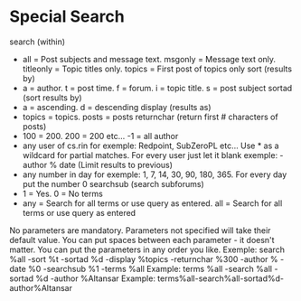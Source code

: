 # Special Search

search (within)
 - all = Post subjects and message text. msgonly = Message text only. titleonly = Topic titles only. topics = First post of topics only
sort (results by)
 - a = author. t = post time. f = forum. i = topic title. s = post subject
sortad (sort results by)
 - a = ascending. d = descending
display (results as)
 - topics = topics. posts = posts
returnchar (return first # characters of posts)
 - 100 = 200. 200 = 200 etc... -1 = all
author
 - any user of cs.rin for exemple: Redpoint, SubZeroPL etc... Use * as a wildcard for partial matches. For every user just let it blank exemple: -author %
date (Limit results to previous)
 - any number in day for exemple: 1, 7, 14, 30, 90, 180, 365. For every day put the number 0
searchsub (search subforums)
 - 1 = Yes. 0 = No
terms
 - any =  Search for all terms or use query as entered. all =  Search for all terms or use query as entered

No parameters are mandatory. Parameters not specified will take their default value.
You can put spaces between each parameter - it doesn't matter.
You can put the parameters in any order you like.
Exemple: search %all -sort %t -sortad %d -display %topics -returnchar %300 -author % -date %0 -searchsub %1 -terms %all
Example: terms %all -search %all -sortad %d -author %Altansar
Example: terms%all-search%all-sortad%d-author%Altansar
